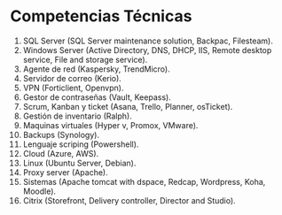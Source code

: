 # Competencias Técnicas

1. SQL Server (SQL Server maintenance solution, Backpac, Filesteam).
2.  Windows Server (Active Directory, DNS, DHCP, IIS, Remote desktop service, File and storage service).
3. Agente de red (Kaspersky, TrendMicro).
4. Servidor de correo (Kerio).
5. VPN (Forticlient, Openvpn).
6. Gestor de contraseñas (Vault, Keepass).
7. Scrum, Kanban y ticket (Asana, Trello, Planner, osTicket).
8. Gestión de inventario (Ralph).
9. Maquinas virtuales (Hyper v, Promox, VMware).
10. Backups (Synology).
11. Lenguaje scriping (Powershell).
12. Cloud (Azure, AWS).
13. Linux (Ubuntu Server, Debian).
14. Proxy server (Apache).
15. Sistemas (Apache tomcat with dspace, Redcap, Wordpress, Koha, Moodle).
16. Citrix (Storefront, Delivery controller, Director and Studio). 
